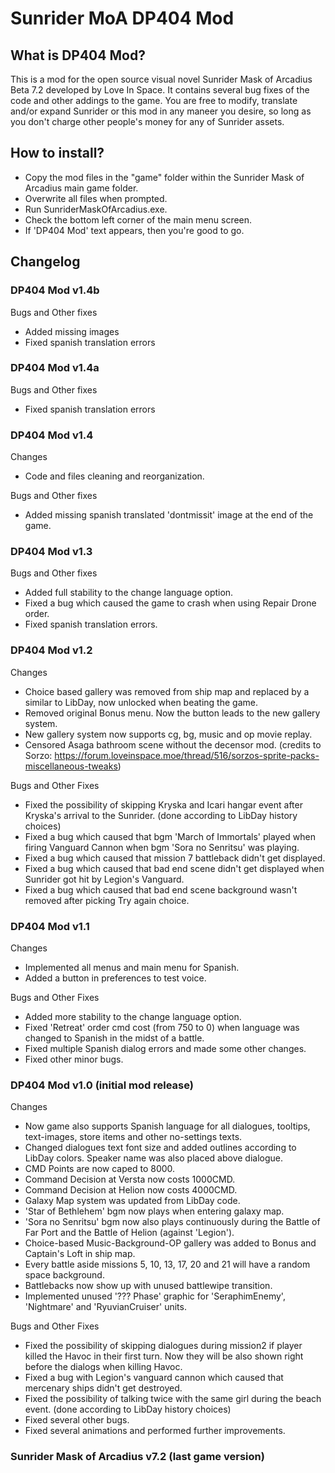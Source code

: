 # Sunrider MoA DP404 Mod

## What is DP404 Mod?
This is a mod for the open source visual novel Sunrider Mask of Arcadius Beta 7.2 developed by Love In Space.
It contains several bug fixes of the code and other addings to the game.
You are free to modify, translate and/or expand Sunrider or this mod in any maneer you desire, so long as you don't charge other people's money for any of Sunrider assets.

## How to install?
- Copy the mod files in the "game" folder within the Sunrider Mask of Arcadius main game folder.
- Overwrite all files when prompted.
- Run SunriderMaskOfArcadius.exe.
- Check the bottom left corner of the main menu screen.
- If 'DP404 Mod' text appears, then you're good to go.

## Changelog

### DP404 Mod v1.4b

Bugs and Other fixes
- Added missing images
- Fixed spanish translation errors

### DP404 Mod v1.4a

Bugs and Other fixes
- Fixed spanish translation errors

### DP404 Mod v1.4

Changes
- Code and files cleaning and reorganization.

Bugs and Other fixes
- Added missing spanish translated 'dontmissit' image at the end of the game.

### DP404 Mod v1.3

Bugs and Other fixes
- Added full stability to the change language option.
- Fixed a bug which caused the game to crash when using Repair Drone order.
- Fixed spanish translation errors.

### DP404 Mod v1.2

Changes
- Choice based gallery was removed from ship map and replaced by a similar to LibDay, now unlocked when beating the game.
- Removed original Bonus menu. Now the button leads to the new gallery system.
- New gallery system now supports cg, bg, music and op movie replay.
- Censored Asaga bathroom scene without the decensor mod. (credits to Sorzo: https://forum.loveinspace.moe/thread/516/sorzos-sprite-packs-miscellaneous-tweaks)

Bugs and Other Fixes
- Fixed the possibility of skipping Kryska and Icari hangar event after Kryska's arrival to the Sunrider. (done according to LibDay history choices)
- Fixed a bug which caused that bgm 'March of Immortals' played when firing Vanguard Cannon when bgm 'Sora no Senritsu' was playing.
- Fixed a bug which caused that mission 7 battleback didn't get displayed.
- Fixed a bug which caused that bad end scene didn't get displayed when Sunrider got hit by Legion's Vanguard.
- Fixed a bug which caused that bad end scene background wasn't removed after picking Try again choice.

### DP404 Mod v1.1

Changes
- Implemented all menus and main menu for Spanish.
- Added a button in preferences to test voice.

Bugs and Other Fixes
- Added more stability to the change language option.
- Fixed 'Retreat' order cmd cost (from 750 to 0) when language was changed to Spanish in the midst of a battle.
- Fixed multiple Spanish dialog errors and made some other changes.
- Fixed other minor bugs.

### DP404 Mod v1.0 (initial mod release)

Changes
- Now game also supports Spanish language for all dialogues, tooltips, text-images, store items and other no-settings texts.
- Changed dialogues text font size and added outlines according to LibDay colors. Speaker name was also placed above dialogue.
- CMD Points are now caped to 8000.
- Command Decision at Versta now costs 1000CMD.
- Command Decision at Helion now costs 4000CMD.
- Galaxy Map system was updated from LibDay code.
- 'Star of Bethlehem' bgm now plays when entering galaxy map.
- 'Sora no Senritsu' bgm now also plays continuously during the Battle of Far Port and the Battle of Helion (against 'Legion').
- Choice-based Music-Background-OP gallery was added to Bonus and Captain's Loft in ship map.
- Every battle aside missions 5, 10, 13, 17, 20 and 21 will have a random space background.
- Battlebacks now show up with unused battlewipe transition.
- Implemented unused '??? Phase' graphic for 'SeraphimEnemy', 'Nightmare' and 'RyuvianCruiser' units.

Bugs and Other Fixes
- Fixed the possibility of skipping dialogues during mission2 if player killed the Havoc in their first turn. Now they will be also shown right before the dialogs when killing Havoc.
- Fixed a bug with Legion's vanguard cannon which caused that mercenary ships didn't get destroyed.
- Fixed the possibility of talking twice with the same girl during the beach event. (done according to LibDay history choices)
- Fixed several other bugs.
- Fixed several animations and performed further improvements.

### Sunrider Mask of Arcadius v7.2 (last game version)
